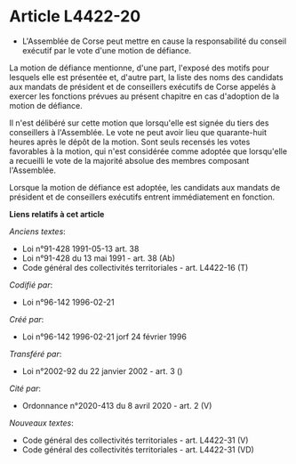 # Article L4422-20

- L'Assemblée de Corse peut mettre en cause la responsabilité du conseil exécutif par le vote d'une motion de défiance.

La motion de défiance mentionne, d'une part, l'exposé des motifs pour lesquels elle est présentée et, d'autre part, la liste
des noms des candidats aux mandats de président et de conseillers exécutifs de Corse appelés à exercer les fonctions prévues
au présent chapitre en cas d'adoption de la motion de défiance.

Il n'est délibéré sur cette motion que lorsqu'elle est signée du tiers des conseillers à l'Assemblée. Le vote ne peut avoir
lieu que quarante-huit heures après le dépôt de la motion. Sont seuls recensés les votes favorables à la motion, qui n'est
considérée comme adoptée que lorsqu'elle a recueilli le vote de la majorité absolue des membres composant l'Assemblée.

Lorsque la motion de défiance est adoptée, les candidats aux mandats de président et de conseillers exécutifs entrent
immédiatement en fonction.

**Liens relatifs à cet article**

_Anciens textes_:

  - Loi n°91-428 1991-05-13 art. 38
  - Loi n°91-428 du 13 mai 1991 - art. 38 (Ab)
  - Code général des collectivités territoriales - art. L4422-16 (T)

_Codifié par_:

  - Loi n°96-142 1996-02-21

_Créé par_:

  - Loi n°96-142 1996-02-21 jorf 24 février 1996

_Transféré par_:

  - Loi n°2002-92 du 22 janvier 2002 - art. 3 ()

_Cité par_:

  - Ordonnance n°2020-413 du 8 avril 2020 - art. 2 (V)

_Nouveaux textes_:

  - Code général des collectivités territoriales - art. L4422-31 (V)
  - Code général des collectivités territoriales - art. L4422-31 (VD)
